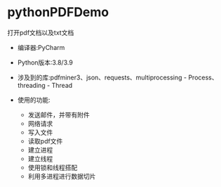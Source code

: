 # pythonPDFDemo
打开pdf文档以及txt文档

* 编译器:PyCharm

* Python版本:3.8/3.9

* 涉及到的库:pdfminer3、json、requests、multiprocessing - Process、threading - Thread

* 使用的功能:

  - 发送邮件，并带有附件
  - 网络请求
  - 写入文件
  - 读取pdf文件
  - 建立进程
  - 建立线程
  - 使用锁和线程搭配
  - 利用多进程进行数据切片
  

